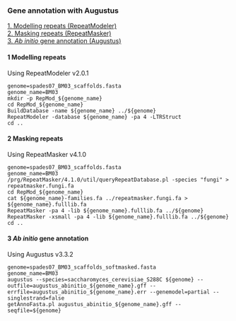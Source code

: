 ### Gene annotation with Augustus


[1. Modelling repeats (RepeatModeler)](#1-Modelling-repeats)  
[2. Masking repeats (RepeatMasker)](#2-Masking-repeats)  
[3. *Ab initio* gene annotation (Augustus)](#3-Ab-initio-gene-annotation)  


#### 1 Modelling repeats
Using RepeatModeler v2.0.1

```
genome=spades07_BM03_scaffolds.fasta
genome_name=BM03
mkdir -p RepMod_${genome_name}
cd RepMod_${genome_name}
BuildDatabase -name ${genome_name} ../${genome}
RepeatModeler -database ${genome_name} -pa 4 -LTRStruct
cd ..
```

#### 2 Masking repeats
Using RepeatMasker v4.1.0

```
genome=spades07_BM03_scaffolds.fasta
genome_name=BM03
/prg/RepeatMasker/4.1.0/util/queryRepeatDatabase.pl -species "fungi" > repeatmasker.fungi.fa
cd RepMod_${genome_name}
cat ${genome_name}-families.fa ../repeatmasker.fungi.fa > ${genome_name}.fulllib.fa
RepeatMasker -pa 4 -lib ${genome_name}.fulllib.fa ../${genome}
RepeatMasker -xsmall -pa 4 -lib ${genome_name}.fulllib.fa ../${genome}
cd ..
```

#### 3 *Ab initio* gene annotation
Using Augustus v3.3.2

```
genome=spades07_BM03_scaffolds_softmasked.fasta
genome_name=BM03
augustus --species=saccharomyces_cerevisiae_S288C ${genome} --outfile=augustus_abinitio_${genome_name}.gff --errfile=augustus_abinitio_${genome_name}.err --genemodel=partial --singlestrand=false
getAnnoFasta.pl augustus_abinitio_${genome_name}.gff --seqfile=${genome}
```


